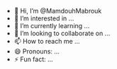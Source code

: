 - 👋 Hi, I’m @MamdouhMabrouk
- 👀 I’m interested in ...
- 🌱 I’m currently learning ...
- 💞️ I’m looking to collaborate on ...
- 📫 How to reach me ...
- 😄 Pronouns: ...
- ⚡ Fun fact: ...

<!---
MamdouhMabrouk/MamdouhMabrouk is a ✨ special ✨ repository because its `README.md` (this file) appears on your GitHub profile.
You can click the Preview link to take a look at your changes.
--->
